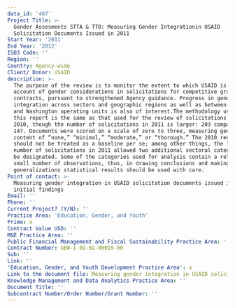 ```yaml
---
data_id: '487'
Project Title: >-
  Gender Assesments STTA & TTO: Measuring Gender Integrationin USAID
  Solicitation Documents Issued in 2011
Start Year: '2011'
End Year: '2012'
ISO3 Code: ''
Region: ''
Country: Agency-wide
Client/ Donor: USAID
description: >-
  The purpose of the review is to monitor the extent to which USAID is taking
  account of gender considerations in solicitations for competitive grants and
  contracts, pursuant to strengthened Agency guidance. Progress in gender
  integration across sectors and geographic regions as well as between Missions
  and Washington operating units is also of interest.The methodology used for
  this report is the same as that used for the review of solicitations used in
  2010, though the number of solicitations in 2011 is larger: 203 compared to
  147. Documents were scored on a scale of zero to three, measuring gender
  content of “none,” “minimal,” “moderate,” or “thorough.” The 2010 review
  should not be treated as a baseline per se; among other things, the larger
  number of solicitations in 2011 allowed two additional sectoral categories to
  be designated. Some of the categories used for analysis contain a relatively
  small number of observations, thus, in drawing conclusions and making
  generalizations statistical results should be used with care.
Point of contact: >-
  Measuring gender integration in USAID solicitation documents issued in 2011 :
  initial findings
Email: ''
Phone: ''
Current Project? (Y/N): ''
Practice Area: 'Education, Gender, and Youth'
Prime: x
Contract Value USD: ''
M&E Practice Area: ''
Public Financial Management and Fiscal Sustainability Practice Area: ''
Contract Number: GEW-I-01-02-00019-00
Sub: ''
Link: ''
'Education, Gender, and Youth Development Practice Area': x
Link to the document file: Measuring gender integration in USAID solicitation documents issued in 2011
Knowledge Management and Data Analytics Practice Area: ''
Document Title: ''
Subcontract Number/Order Number/Grant Number: ''
---
```

